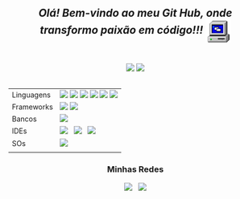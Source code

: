 ##
<div align="center">
    <h2>
        <i>Olá! Bem-vindo ao meu Git Hub, onde transformo paixão em código!!! <img align="center" src="https://github.com/TheDudeThatCode/TheDudeThatCode/blob/master/Assets/PC.gif " width="50"/></i><br><br>
    </h2>
    <a href="https://github.com/AndersonDutra7"></a>
    <img height="180em" src="https://github-readme-stats.vercel.app/api?username=AndersonDutra7&show_icons=true&theme=chartreuse-dark&include_all_commits=true&count_private=true"/>
    <img height="180em" src="https://github-readme-stats.vercel.app/api/top-langs/?username=AndersonDutra7&layout=compact&langs_count=7&theme=chartreuse-dark"/><br><br>

|             |             |
|-------------|-------------|
| Linguagens  | <img src="https://cdn.jsdelivr.net/gh/devicons/devicon/icons/python/python-original-wordmark.svg" width="50"/> <img src="https://cdn.jsdelivr.net/gh/devicons/devicon/icons/java/java-original-wordmark.svg" width="50"/> <img src="https://cdn.jsdelivr.net/gh/devicons/devicon/icons/html5/html5-original-wordmark.svg" width="50"/> <img src="https://cdn.jsdelivr.net/gh/devicons/devicon/icons/css3/css3-original-wordmark.svg" width="50"/> <img src="https://cdn.jsdelivr.net/gh/devicons/devicon/icons/javascript/javascript-original.svg" width="40"/> <img src="https://cdn.jsdelivr.net/gh/devicons/devicon/icons/typescript/typescript-original.svg" width="40"/>
| Frameworks  | <img src="https://cdn.jsdelivr.net/gh/devicons/devicon/icons/django/django-original.svg" width="40"/> <img src="https://cdn.jsdelivr.net/gh/devicons/devicon/icons/react/react-original-wordmark.svg" width="50"/>
| Bancos      | <img src="https://cdn.jsdelivr.net/gh/devicons/devicon/icons/mysql/mysql-original-wordmark.svg" width="50"/> |
| IDEs        | <img src="https://cdn.jsdelivr.net/gh/devicons/devicon/icons/vscode/vscode-original.svg" width="40"/> &nbsp; <img src="https://cdn.jsdelivr.net/gh/devicons/devicon/icons/pycharm/pycharm-original.svg" width="40"/> &nbsp; <img src="https://cdn.jsdelivr.net/gh/devicons/devicon/icons/intellij/intellij-original.svg" width="40"/>|
| SOs         | <img src="https://cdn.jsdelivr.net/gh/devicons/devicon/icons/windows8/windows8-original.svg" width="40"/> |
|             |             |


   
<h3>Minhas Redes</h3>
<a></a>
<a href="" target="_blank"><img src="https://img.shields.io/badge/-Instagram-%23E4405F?style=for-the-badge&logo=instagram&logoColor=green&color=black" target="_blank"></a> &nbsp;
<a href="https://www.linkedin.com/in/anderson-dutra-88b294211/" target="_blank"> <img src="https://img.shields.io/badge/-LinkedIn-%230077B5?style=for-the-badge&logo=linkedin&logoColor=green&color=black"  target="_blank"/></a> 

##

